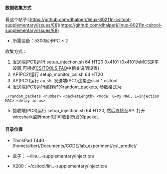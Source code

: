 ﻿#### 数据收集方式

看这个帖子:[https://github.com/dhalperi/linux-80211n-csitool-supplementary/issues/88](https://github.com/dhalperi/linux-80211n-csitool-supplementary/issues/88)

* 所需设备：5300网卡PC × 2

收集方式：

1. 发送端(PC1)运行 setup_injection.sh 64 HT20 0x4101 (0x4101为MCS速率设置,可根据[CSITOOLS FAQ](http://dhalperi.github.io/linux-80211n-csitool/faq.html)中相关说明设置) 
2. AP(PC2)运行 setup_monitor_csi.sh 64 HT20
3. AP(PC2)运行 ap.sh, 发送端(PC1)连接至ssid：csitool
4. 发送端(PC1)运行编译好的random_packets, 参数格式为:

```./random_packets <number> <packetLength> <mode: 0=my MAC, 1=injection MAC> <delay in us>```

5. 接收端(PC3)运行 setup_injection.sh 64 HT20, 然后连接至AP. 打开wireshark监听mon0即可收到所发的packet.

#### 目录位置

* ThinkPad T440 : /home/albert/Documents/CODE/lab_experiment/csi_predict/ 

* 盒子： ~/linu..-supplementary/injection/

* X200 : ~/csitool/lin..-supplementary/injection/
